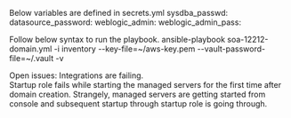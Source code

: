 Below variables are defined in secrets.yml
    sysdba_passwd:
    datasource_password: 
    weblogic_admin:
    weblogic_admin_pass: 

Follow below syntax to run the playbook. 
    ansible-playbook soa-12212-domain.yml -i inventory --key-file=~/aws-key.pem --vault-password-file=~/.vault -v

Open issues:
	Integrations are failing. <br />
	Startup role fails while starting the managed servers for the first time after domain creation. Strangely, managed servers are getting started from console and subsequent startup through startup role is going through. 
